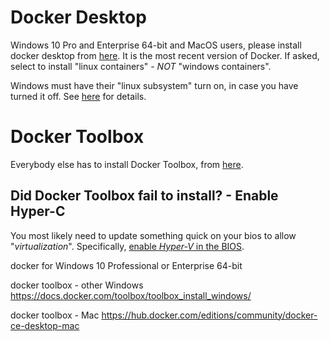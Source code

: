 # Docker Desktop

Windows 10 Pro and Enterprise 64-bit and MacOS users, please install docker desktop from [here](https://www.docker.com/products/docker-desktop). It is the most recent version of Docker. If asked, select to install "linux containers" - *NOT* "windows containers". 

Windows must have their "linux subsystem" turn on, in case you have turned it off. See [here](https://docs.microsoft.com/en-us/windows/wsl/install-win10) for details.


# Docker Toolbox

Everybody else has to install Docker Toolbox, from [here](https://docs.docker.com/toolbox/toolbox_install_windows/). 

## Did Docker Toolbox fail to install? - Enable Hyper-C

You most likely need to update something quick on your bios to allow "*virtualization*". 
Specifically, [enable *Hyper-V* in the BIOS](https://techcommunity.microsoft.com/t5/itops-talk-blog/step-by-step-enabling-hyper-v-for-use-on-windows-10/ba-p/267945).


docker for Windows 10 Professional or Enterprise 64-bit 

docker toolbox - other Windows https://docs.docker.com/toolbox/toolbox_install_windows/

docker toolbox - Mac https://hub.docker.com/editions/community/docker-ce-desktop-mac